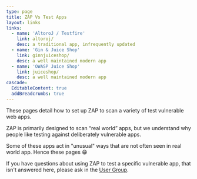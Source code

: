 ```yaml
---
type: page
title: ZAP Vs Test Apps
layout: links
links:
  - name: 'AltoroJ / Testfire'
    link: altoroj/
    desc: a traditional app, infrequently updated
  - name: 'Gin & Juice Shop'
    link: ginnjuiceshop/
    desc: a well maintained modern app
  - name: 'OWASP Juice Shop'
    link: juiceshop/
    desc: a well maintained modern app
cascade:
  EditableContent: true
  addBreadcrumbs: true
---
```

These pages detail how to set up ZAP to scan a variety of test vulnerable web apps.

ZAP is primarily designed to scan “real world” apps, but we understand why people like testing against deliberately vulnerable apps.

Some of these apps act in "unusual" ways that are not often seen in real world app. Hence these pages :grin:

If you have questions about using ZAP to test a specific vulnerable app, that
isn't answered here, please ask in the [User Group](https://groups.google.com/group/zaproxy-users).
